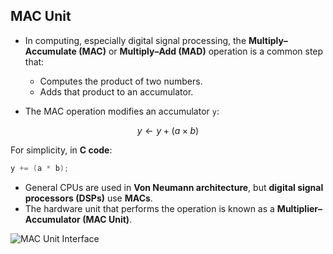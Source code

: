 
##  MAC Unit
- In computing, especially digital signal processing, the **Multiply–Accumulate (MAC)** or **Multiply–Add (MAD)** operation is a common step that:  
  - Computes the product of two numbers.  
  - Adds that product to an accumulator.  

- The MAC operation modifies an accumulator `y`:  
```math
y ← y + (a × b)
```

 For simplicity, in **C code**:  
```c
y += (a * b);
```

- General CPUs are used in **Von Neumann architecture**, but **digital signal processors (DSPs)** use **MACs**.  
- The hardware unit that performs the operation is known as a **Multiplier–Accumulator (MAC Unit)**.  

![MAC Unit Interface](MAC_UNIT.png)  <!-- Replace mac_unit.png with your actual file -->

